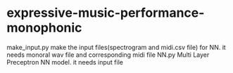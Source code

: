 # expressive-music-performance-monophonic

make_input.py   make the input files(spectrogram and midi.csv file) for NN.
                it needs monoral wav file and corresponding midi file
NN.py           Multi Layer Preceptron NN model.
                it needs input file